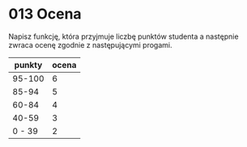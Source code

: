 # 013 Ocena

Napisz funkcję, która przyjmuje liczbę punktów studenta a następnie zwraca ocenę zgodnie
z następującymi progami.

| punkty | ocena |
| ------ | ----- |
| 95-100 | 6     |
| 85-94  | 5     |
| 60-84  | 4     |
| 40-59  | 3     |
| 0 - 39 | 2     |
